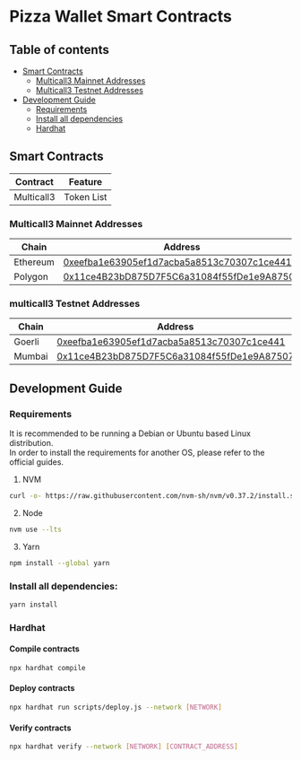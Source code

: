# Pizza Wallet Smart Contracts

## Table of contents
- [Smart Contracts](#smart-contracts)
    - [Multicall3 Mainnet Addresses](#multicall3-mainnet-addresses)
    - [Multicall3 Testnet Addresses](#multicall3-testnet-addresses)
- [Development Guide](#development-guide)
    - [Requirements](#requirements)
    - [Install all dependencies](#install-all-dependencies)
    - [Hardhat](#hardhat)

## Smart Contracts
| Contract   | Feature    |
| ---------- | ---------- |
| Multicall3 | Token List |

### Multicall3 Mainnet Addresses
| Chain    | Address |
| -------- | ------- |
| Ethereum | [0xeefba1e63905ef1d7acba5a8513c70307c1ce441](https://etherscan.io/address/0xeefba1e63905ef1d7acba5a8513c70307c1ce441#contracts) |
| Polygon | [0x11ce4B23bD875D7F5C6a31084f55fDe1e9A87507](https://explorer-mainnet.maticvigil.com/address/0x11ce4B23bD875D7F5C6a31084f55fDe1e9A87507/contracts) |

### multicall3 Testnet Addresses
| Chain    | Address |
| -------- | ------- |
| Goerli | [0xeefba1e63905ef1d7acba5a8513c70307c1ce441](https://etherscan.io/address/0xeefba1e63905ef1d7acba5a8513c70307c1ce441#contracts) |
| Mumbai | [0x11ce4B23bD875D7F5C6a31084f55fDe1e9A87507](https://explorer-mainnet.maticvigil.com/address/0x11ce4B23bD875D7F5C6a31084f55fDe1e9A87507/contracts) |


## Development Guide

### Requirements

It is recommended to be running a Debian or Ubuntu based Linux distribution. <br>
In order to install the requirements for another OS, please refer to the official guides.  

1. NVM
```sh
curl -o- https://raw.githubusercontent.com/nvm-sh/nvm/v0.37.2/install.sh | bash && source ~/.nvm/nvm.sh
```
2. Node
```sh
nvm use --lts
```
3. Yarn
```sh
npm install --global yarn
```

### Install all dependencies:

```sh
yarn install
```

### Hardhat

#### Compile contracts

```sh
npx hardhat compile
```

#### Deploy contracts

```sh
npx hardhat run scripts/deploy.js --network [NETWORK]
```

#### Verify contracts

```sh
npx hardhat verify --network [NETWORK] [CONTRACT_ADDRESS]
```